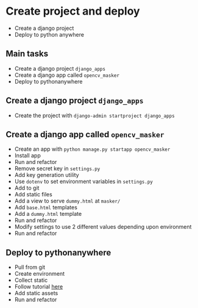 # Create project and deploy

- Create a django project
- Deploy to python anywhere

## Main tasks

- Create a django project `django_apps`
- Create a django app called `opencv_masker`
- Deploy to pythonanywhere

## Create a django project `django_apps`

- Create the project with `django-admin startproject django_apps`

## Create a django app called `opencv_masker`

- Create an app with `python manage.py startapp opencv_masker`
- Install app
- Run and refactor
- Remove secret key in `settings.py`
- Add key generation utility
- Use `dotenv` to set environment variables in `settings.py`
- Add to git
- Add static files
- Add a view to serve `dummy.html` at `masker/`
- Add `base.html` templates
- Add a `dummy.html` template
- Run and refactor
- Modify settings to use 2 different values depending upon environment
- Run and refactor

## Deploy to pythonanywhere

- Pull from git
- Create environment
- Collect static
- Follow tutorial [here](https://help.pythonanywhere.com/pages/DeployExistingDjangoProject/)
- Add static assets
- Run and refactor
